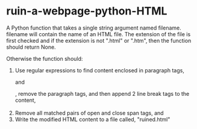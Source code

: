 # ruin-a-webpage-python-HTML
A Python function that takes a single string argument named filename. filename will contain the name of an HTML file.
The extension of the file is first checked and if the extension is not ".html" or ".htm", then the function should return None.

Otherwise the function should:
1. Use regular expressions to find content enclosed in paragraph tags, <p> and </p>, remove the paragraph tags, and then append 2 line break tags to the content, <br><br>
2. Remove all matched pairs of open and close span tags, <span> and </span>
3. Write the modified HTML content to a file called, "ruined.html"
